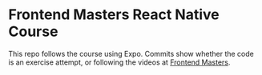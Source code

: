 # Frontend Masters React Native Course

This repo follows the course using Expo. Commits show whether the code is an exercise attempt, or following the videos at [Frontend Masters](https://frontendmasters.com/courses/react-native-v2/).
